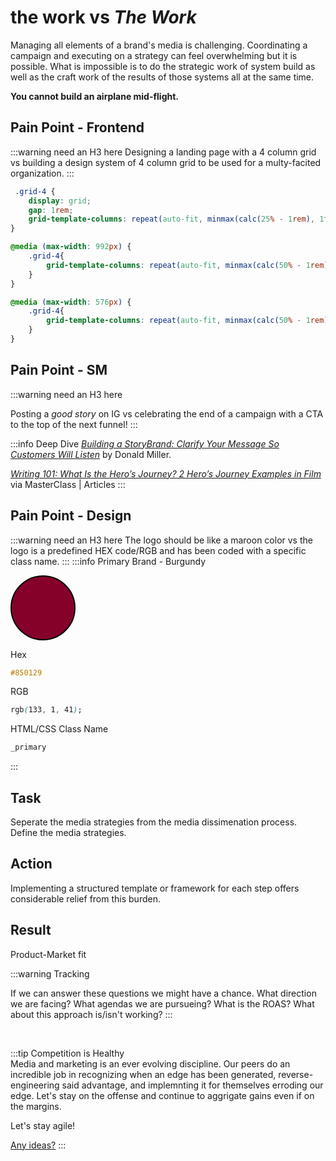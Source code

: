 # the work vs _The Work_
Managing all elements of a brand's media is challenging. Coordinating a  campaign and executing on a strategy can feel overwhelming but it is possible. What is impossible is to do the strategic work of system build as well as the craft work of the results of those systems all at the same time. 

**You cannot build an airplane mid-flight.**


## Pain Point - Frontend 

:::warning need an H3 here
Designing a landing page with a 4 column grid vs building a design system of 4 column grid to be used for a multy-facited organization.
::: 

```css
 .grid-4 {
    display: grid;
    gap: 1rem;
    grid-template-columns: repeat(auto-fit, minmax(calc(25% - 1rem), 1fr));
}

@media (max-width: 992px) {
    .grid-4{
        grid-template-columns: repeat(auto-fit, minmax(calc(50% - 1rem), 1fr));
    }
}

@media (max-width: 576px) {
    .grid-4{
        grid-template-columns: repeat(auto-fit, minmax(calc(50% - 1rem), 1fr));
    }
}
```

## Pain Point - SM
:::warning need an H3 here

Posting a _good story_ on IG vs celebrating the end of a campaign with a CTA to the top of the next funnel!
:::

:::info Deep Dive
[*Building a StoryBrand: Clarify Your Message So Customers Will Listen*](https://www.amazon.com/Building-StoryBrand-Clarify-Message-Customers/dp/0718033329) by Donald Miller.

[*Writing 101: What Is the Hero’s Journey? 2 Hero’s Journey Examples in Film*](https://www.masterclass.com/articles/writing-101-what-is-the-heros-journey) via MasterClass | Articles
:::

## Pain Point - Design

:::warning need an H3 here
The logo should be like a maroon color vs the logo is a predefined HEX code/RGB and has been coded with a specific class name. 
:::
:::info Primary Brand - Burgundy
<br>
<div style="width: 100px; height: 100px; border: solid black 2px ; border-radius: 100px; background-color: #850129;"></div>

Hex
```css
#850129
```

RGB
```css
rgb(133, 1, 41);
```

HTML/CSS Class Name
```html
_primary
```
:::

## Task
Seperate the media strategies from the media dissimenation process. Define the media strategies.  

## Action
Implementing a structured template or framework for each step offers considerable relief from this burden.

## Result

Product-Market fit

:::warning Tracking 

If we can answer these questions we might have a chance. What direction we are facing? What agendas we are pursueing? What is the ROAS? What about this approach is/isn't working? 
:::

<br>

:::tip Competition is Healthy   
Media and marketing is an ever evolving discipline. Our peers do an incredible job in recognizing when an edge has been generated, reverse-engineering said advantage, and implemnting it for themselves erroding our edge. Let's stay on  the offense and continue to aggrigate gains even if on the margins.  

Let's stay agile! 

[Any ideas?](./../contact.md)
:::

